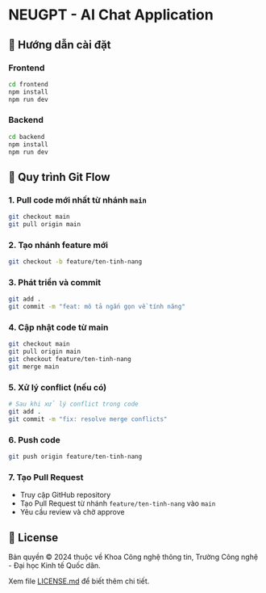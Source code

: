 # NEUGPT - AI Chat Application


## 🚀 Hướng dẫn cài đặt

### Frontend
```bash
cd frontend
npm install
npm run dev
```

### Backend
```bash
cd backend
npm install
npm run dev
```

## 📖 Quy trình Git Flow

### 1. Pull code mới nhất từ nhánh `main`
```bash
git checkout main
git pull origin main
```

### 2. Tạo nhánh feature mới
```bash
git checkout -b feature/ten-tinh-nang
```

### 3. Phát triển và commit
```bash
git add .
git commit -m "feat: mô tả ngắn gọn về tính năng"
```

### 4. Cập nhật code từ main
```bash
git checkout main
git pull origin main
git checkout feature/ten-tinh-nang
git merge main
```

### 5. Xử lý conflict (nếu có)
```bash
# Sau khi xử lý conflict trong code
git add .
git commit -m "fix: resolve merge conflicts"
```

### 6. Push code
```bash
git push origin feature/ten-tinh-nang
```

### 7. Tạo Pull Request
- Truy cập GitHub repository
- Tạo Pull Request từ nhánh `feature/ten-tinh-nang` vào `main`
- Yêu cầu review và chờ approve


## 📄 License

Bản quyền © 2024 thuộc về Khoa Công nghệ thông tin, Trường Công nghệ - Đại học Kinh tế Quốc dân.

Xem file [LICENSE.md](LICENSE.md) để biết thêm chi tiết.